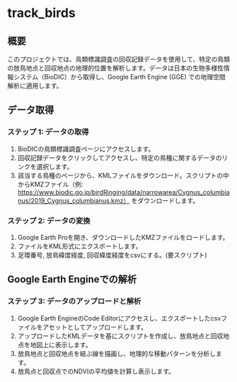 # track_birds

## 概要
このプロジェクトでは、鳥類標識調査の回収記録データを使用して、特定の鳥類の放鳥地点と回収地点の地理的位置を解析します。データは日本の生物多様性情報システム（BioDIC）から取得し、Google Earth Engine (GGE) での地理空間解析に適用します。

## データ取得
### ステップ 1: データの取得
1. BioDICの鳥類標識調査ページにアクセスします。
2. 回収記録データをクリックしてアクセスし、特定の鳥種に関するデータのリンクを選択します。
3. 該当する鳥種のページから、KMLファイルをダウンロード。スクリプトの中からKMZファイル（例: https://www.biodic.go.jp/birdRinging/data/narrowarea/Cygnus_columbianus/2019_Cygnus_columbianus.kmz） をダウンロードします。
### ステップ 2: データの変換
1. Google Earth Proを開き、ダウンロードしたKMZファイルをロードします。
2. ファイルをKML形式にエクスポートします。
3. 足環番号, 放鳥緯度経度, 回収緯度経度をcsvにする。(要スクリプト)
## Google Earth Engineでの解析
### ステップ 3: データのアップロードと解析
1. Google Earth EngineのCode Editorにアクセスし、エクスポートしたcsvファイルをアセットとしてアップロードします。
2. アップロードしたKMLデータを基にスクリプトを作成し、放鳥地点と回収地点を地図上に表示します。
3. 放鳥地点と回収地点を結ぶ線を描画し、地理的な移動パターンを分析します。
4. 放鳥点と回収点でのNDVIの平均値を計算し表示します。
